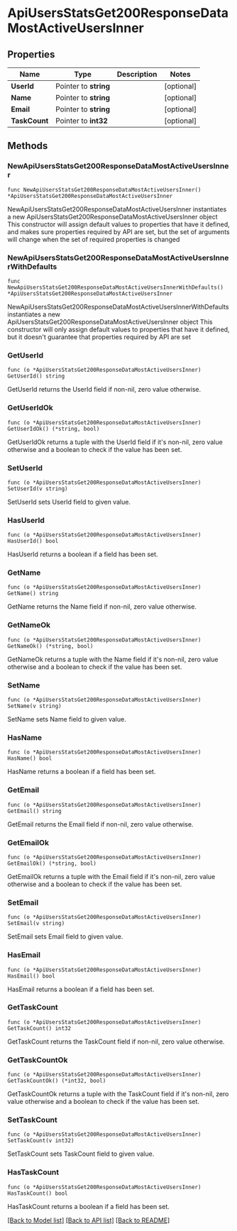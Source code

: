# ApiUsersStatsGet200ResponseDataMostActiveUsersInner

## Properties

Name | Type | Description | Notes
------------ | ------------- | ------------- | -------------
**UserId** | Pointer to **string** |  | [optional] 
**Name** | Pointer to **string** |  | [optional] 
**Email** | Pointer to **string** |  | [optional] 
**TaskCount** | Pointer to **int32** |  | [optional] 

## Methods

### NewApiUsersStatsGet200ResponseDataMostActiveUsersInner

`func NewApiUsersStatsGet200ResponseDataMostActiveUsersInner() *ApiUsersStatsGet200ResponseDataMostActiveUsersInner`

NewApiUsersStatsGet200ResponseDataMostActiveUsersInner instantiates a new ApiUsersStatsGet200ResponseDataMostActiveUsersInner object
This constructor will assign default values to properties that have it defined,
and makes sure properties required by API are set, but the set of arguments
will change when the set of required properties is changed

### NewApiUsersStatsGet200ResponseDataMostActiveUsersInnerWithDefaults

`func NewApiUsersStatsGet200ResponseDataMostActiveUsersInnerWithDefaults() *ApiUsersStatsGet200ResponseDataMostActiveUsersInner`

NewApiUsersStatsGet200ResponseDataMostActiveUsersInnerWithDefaults instantiates a new ApiUsersStatsGet200ResponseDataMostActiveUsersInner object
This constructor will only assign default values to properties that have it defined,
but it doesn't guarantee that properties required by API are set

### GetUserId

`func (o *ApiUsersStatsGet200ResponseDataMostActiveUsersInner) GetUserId() string`

GetUserId returns the UserId field if non-nil, zero value otherwise.

### GetUserIdOk

`func (o *ApiUsersStatsGet200ResponseDataMostActiveUsersInner) GetUserIdOk() (*string, bool)`

GetUserIdOk returns a tuple with the UserId field if it's non-nil, zero value otherwise
and a boolean to check if the value has been set.

### SetUserId

`func (o *ApiUsersStatsGet200ResponseDataMostActiveUsersInner) SetUserId(v string)`

SetUserId sets UserId field to given value.

### HasUserId

`func (o *ApiUsersStatsGet200ResponseDataMostActiveUsersInner) HasUserId() bool`

HasUserId returns a boolean if a field has been set.

### GetName

`func (o *ApiUsersStatsGet200ResponseDataMostActiveUsersInner) GetName() string`

GetName returns the Name field if non-nil, zero value otherwise.

### GetNameOk

`func (o *ApiUsersStatsGet200ResponseDataMostActiveUsersInner) GetNameOk() (*string, bool)`

GetNameOk returns a tuple with the Name field if it's non-nil, zero value otherwise
and a boolean to check if the value has been set.

### SetName

`func (o *ApiUsersStatsGet200ResponseDataMostActiveUsersInner) SetName(v string)`

SetName sets Name field to given value.

### HasName

`func (o *ApiUsersStatsGet200ResponseDataMostActiveUsersInner) HasName() bool`

HasName returns a boolean if a field has been set.

### GetEmail

`func (o *ApiUsersStatsGet200ResponseDataMostActiveUsersInner) GetEmail() string`

GetEmail returns the Email field if non-nil, zero value otherwise.

### GetEmailOk

`func (o *ApiUsersStatsGet200ResponseDataMostActiveUsersInner) GetEmailOk() (*string, bool)`

GetEmailOk returns a tuple with the Email field if it's non-nil, zero value otherwise
and a boolean to check if the value has been set.

### SetEmail

`func (o *ApiUsersStatsGet200ResponseDataMostActiveUsersInner) SetEmail(v string)`

SetEmail sets Email field to given value.

### HasEmail

`func (o *ApiUsersStatsGet200ResponseDataMostActiveUsersInner) HasEmail() bool`

HasEmail returns a boolean if a field has been set.

### GetTaskCount

`func (o *ApiUsersStatsGet200ResponseDataMostActiveUsersInner) GetTaskCount() int32`

GetTaskCount returns the TaskCount field if non-nil, zero value otherwise.

### GetTaskCountOk

`func (o *ApiUsersStatsGet200ResponseDataMostActiveUsersInner) GetTaskCountOk() (*int32, bool)`

GetTaskCountOk returns a tuple with the TaskCount field if it's non-nil, zero value otherwise
and a boolean to check if the value has been set.

### SetTaskCount

`func (o *ApiUsersStatsGet200ResponseDataMostActiveUsersInner) SetTaskCount(v int32)`

SetTaskCount sets TaskCount field to given value.

### HasTaskCount

`func (o *ApiUsersStatsGet200ResponseDataMostActiveUsersInner) HasTaskCount() bool`

HasTaskCount returns a boolean if a field has been set.


[[Back to Model list]](../README.md#documentation-for-models) [[Back to API list]](../README.md#documentation-for-api-endpoints) [[Back to README]](../README.md)


